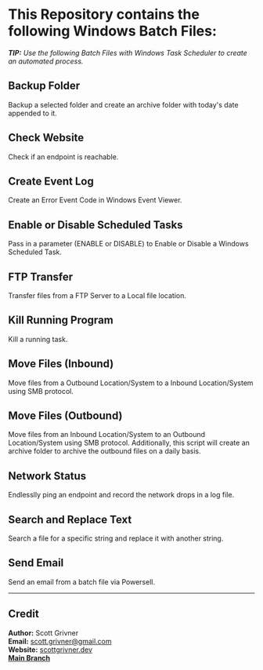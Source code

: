 # This Repository contains the following Windows Batch Files:
***TIP:** Use the following Batch Files with Windows Task Scheduler to create an automated process.*

## Backup Folder
Backup a selected folder and create an archive folder with today's date appended to it.

## Check Website
Check if an endpoint is reachable.

## Create Event Log
Create an Error Event Code in Windows Event Viewer.

## Enable or Disable Scheduled Tasks
Pass in a parameter (ENABLE or DISABLE) to Enable or Disable a Windows Scheduled Task.

## FTP Transfer
Transfer files from a FTP Server to a Local file location.

## Kill Running Program
Kill a running task.

## Move Files (Inbound)
Move files from a Outbound Location/System to a Inbound Location/System using SMB protocol.

## Move Files (Outbound)
Move files from an Inbound Location/System to an Outbound Location/System using SMB protocol.
Additionally, this script will create an archive folder to archive the outbound files on a daily basis.

## Network Status
Endlesslly ping an endpoint and record the network drops in a log file.

## Search and Replace Text
Search a file for a specific string and replace it with another string.

## Send Email
Send an email from a batch file via Powersell.

-----------

## Credit
**Author:** Scott Grivner <br>
**Email:** scott.grivner@gmail.com <br>
**Website:** [scottgrivner.dev](https://www.scottgriv.dev) <br>
**[Main Branch](https://github.com/scottgriv/batch-useful_bat_files)**
